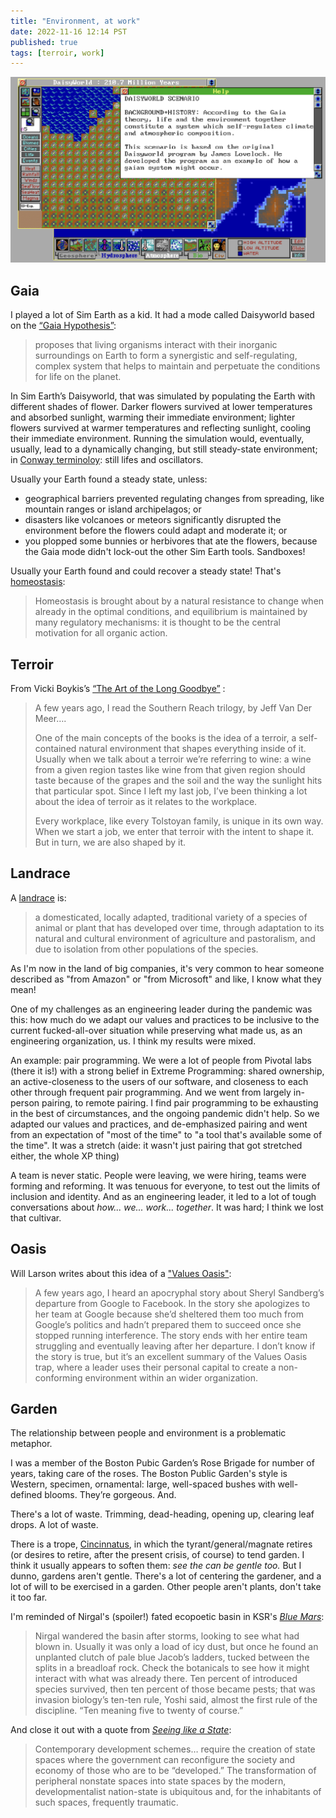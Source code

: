 ```yaml
---
title: "Environment, at work"
date: 2022-11-16 12:14 PST
published: true
tags: [terroir, work]
---
```


![Screenshot of Sim Earth's Daisyworld](/uploads/2022-11/simearth-daisyworld.png)

## Gaia

I played a lot of Sim Earth as a kid. It had a mode called Daisyworld based on the [“Gaia Hypothesis”](https://en.wikipedia.org/wiki/Gaia_hypothesis):

> proposes that living organisms interact with their inorganic surroundings on  Earth to form a synergistic and self-regulating, complex system that helps to maintain and perpetuate the conditions for life on the planet.

In Sim Earth’s Daisyworld, that was simulated by populating the Earth with different shades of flower. Darker flowers survived at lower temperatures and absorbed sunlight, warming their immediate environment; lighter flowers survived at warmer temperatures and reflecting sunlight, cooling their immediate environment. Running the simulation would, eventually, usually, lead to a dynamically changing, but still steady-state environment; in [Conway terminoloy](https://en.wikipedia.org/wiki/Conway%27s_Game_of_Life#Examples_of_patterns): still lifes and oscillators.

Usually your Earth found a steady state, unless:

- geographical barriers prevented regulating changes from spreading, like mountain ranges or island archipelagos; or
- disasters like volcanoes or meteors significantly disrupted the environment before the flowers could adapt and moderate it; or
- you plopped some bunnies or herbivores that ate the flowers, because the Gaia mode didn't lock-out the other Sim Earth tools. Sandboxes!

Usually your Earth found and could recover a steady state! That's [homeostasis](https://en.wikipedia.org/wiki/Homeostasis):

> Homeostasis is brought about by a natural resistance to change when already in the optimal conditions, and equilibrium is maintained by many regulatory mechanisms: it is thought to be the central motivation for all organic action.

## Terroir
From Vicki Boykis’s  [“The Art of the Long Goodbye”](https://vicki.substack.com/p/the-art-of-the-long-goodbye) :

> A few years ago, I read the Southern Reach trilogy, by Jeff Van Der Meer….
>
> One of the main concepts of the books is the idea of a terroir, a self-contained natural environment that shapes everything inside of it. Usually when we talk about a terroir we’re referring to wine: a wine from a given region tastes like wine from that given region should taste because of the grapes and the soil and the way the sunlight hits that particular spot. Since I left my last job, I’ve been thinking a lot about the idea of terroir as it relates to the workplace.
>
> Every workplace, like every Tolstoyan family, is unique in its own way. When we start a job, we enter that terroir with the intent to shape it. But in turn, we are also shaped by it.

## Landrace

A [landrace](https://en.wikipedia.org/wiki/Landrace) is:

> a domesticated, locally adapted, traditional variety of a species of animal or plant that has developed over time, through adaptation to its natural and cultural environment of agriculture and pastoralism, and due to isolation from other populations of the species.

As I'm now in the land of big companies, it's very common to hear someone described as "from Amazon" or "from Microsoft" and like, I know what they mean!

One of my challenges as an engineering leader during the pandemic was this: how much do we adapt our values and practices to be inclusive to the current fucked-all-over situation while preserving what made us, as an engineering organization, us. I think my results were mixed.

An example: pair programming. We were a lot of people from Pivotal labs (there it is!) with a strong belief in Extreme Programming: shared ownership, an active-closeness to the users of our software, and closeness to each other through frequent pair programming. And we went from largely in-person pairing, to remote pairing. I find pair programming to be exhausting in the best of circumstances, and the ongoing pandemic didn't help. So we adapted our values and practices, and de-emphasized pairing and went from an expectation of "most of the time" to "a tool that's available some of the time". It was a stretch (aide: it wasn't just pairing that got stretched either, the whole XP thing)

A team is never static. People were leaving, we were hiring, teams were forming and reforming. It was tenuous for everyone, to test out the limits of inclusion and identity. And as an engineering leader, it led to a lot of tough conversations about  _how... we... work... together_. It was hard; I think we lost that cultivar.

## Oasis

Will Larson writes about this idea of a ["Values Oasis"](https://lethain.com/values-oasis/):

> A few years ago, I heard an apocryphal story about Sheryl Sandberg’s departure from Google to Facebook. In the story she apologizes to her team at Google because she’d sheltered them too much from Google’s politics and hadn’t prepared them to succeed once she stopped running interference. The story ends with her entire team struggling and eventually leaving after her departure. I don’t know if the story is true, but it’s an excellent summary of the Values Oasis trap, where a leader uses their personal capital to create a non-conforming environment within an wider organization.

## Garden

The relationship between people and environment is a problematic metaphor.

I was a member of the Boston Pubic Garden’s Rose Brigade for number of years, taking care of the roses. The Boston Public Garden's style is Western, specimen, ornamental: large, well-spaced bushes with well-defined blooms. They’re gorgeous. And.

There's a lot of waste. Trimming, dead-heading, opening up, clearing leaf drops. A lot of waste.

There is a trope, [Cincinnatus](https://tvtropes.org/pmwiki/pmwiki.php/Main/Cincinnatus), in which the tyrant/general/magnate retires (or desires to retire, after the present crisis, of course) to tend garden. I think it usually appears to soften them: _see the can be gentle too._ But I dunno, gardens aren't gentle. There's a lot of centering the gardener, and a lot of will to be exercised in a garden. Other people aren't plants, don't take it too far.

I'm reminded of Nirgal's (spoiler!) fated ecopoetic basin in KSR's [_Blue Mars_](https://www.goodreads.com/book/show/77504.Blue_Mars):

> Nirgal wandered the basin after storms, looking to see what had blown in. Usually it was only a load of icy dust, but once he found an unplanted clutch of pale blue Jacob’s ladders, tucked between the splits in a breadloaf rock. Check the botanicals to see how it might interact with what was already there. Ten percent of introduced species survived, then ten percent of those became pests; that was invasion biology’s ten-ten rule, Yoshi said, almost the first rule of the discipline. “Ten meaning five to twenty of course.”

And close it out with a quote from [_Seeing like a State_](https://www.goodreads.com/book/show/20186.Seeing_Like_a_State):

> Contemporary development schemes… require the creation of state spaces where the government can reconfigure the society and economy of those who are to be “developed.” The transformation of peripheral nonstate spaces into state spaces by the modern, developmentalist nation-state is ubiquitous and, for the inhabitants of such spaces, frequently traumatic.
